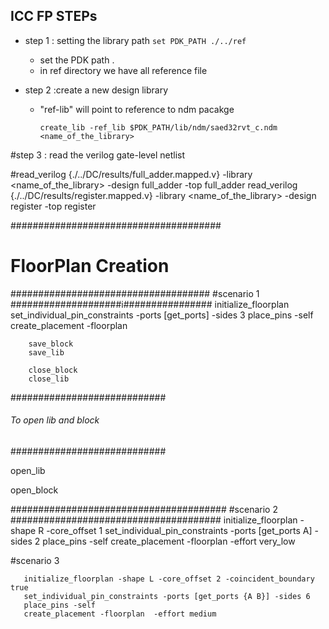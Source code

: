## ICC FP STEPs
- step 1 : setting the library path
  ```set PDK_PATH ./../ref```
  - set the PDK path .
  - in ref directory we have all reference file


- step 2 :create a new design library
  - "ref-lib" will point to reference to ndm pacakge


    ```create_lib -ref_lib $PDK_PATH/lib/ndm/saed32rvt_c.ndm <name_of_the_library>```


#step 3 : read the verilog gate-level netlist


#read_verilog {./../DC/results/full_adder.mapped.v} -library <name_of_the_library> -design full_adder -top full_adder
read_verilog {./../DC/results/register.mapped.v} -library <name_of_the_library> -design register -top register

######################################
# FloorPlan Creation
####################################
#scenario 1
####################i################
        initialize_floorplan
        set_individual_pin_constraints -ports [get_ports] -sides 3
        place_pins -self
        create_placement -floorplan

        save_block
        save_lib

        close_block
        close_lib

############################
###### To open lib and block
############################

open_lib <library name>

open_block <block name>

#######################################
#scenario 2
######################################
       initialize_floorplan  -shape R -core_offset 1
        set_individual_pin_constraints -ports [get_ports A] -sides 2
        place_pins -self
        create_placement -floorplan -effort very_low


#scenario 3

       initialize_floorplan -shape L -core_offset 2 -coincident_boundary true
       set_individual_pin_constraints -ports [get_ports {A B}] -sides 6
       place_pins -self
       create_placement -floorplan  -effort medium

